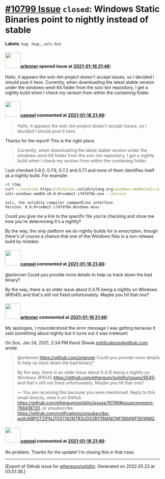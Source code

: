 # [\#10799 Issue](https://github.com/ethereum/solidity/issues/10799) `closed`: Windows Static Binaries point to nightly instead of stable
**Labels**: `bug :bug:`, `solc-bin`


#### <img src="https://avatars.githubusercontent.com/u/6187493?u=1ba07d79190a89271dacadfb564d56617b037970&v=4" width="50">[arlenner](https://github.com/arlenner) opened issue at [2021-01-16 21:46](https://github.com/ethereum/solidity/issues/10799):

Hello, it appears the solc-bin project doesn't accept issues, so I decided I should post it here. Currently, when downloading the latest stable version under the windows-amd-64 folder from the solc-bin repository, I get a nightly build when I check my version from within the containing folder.


#### <img src="https://avatars.githubusercontent.com/u/137030?v=4" width="50">[cameel](https://github.com/cameel) commented at [2021-01-16 21:46](https://github.com/ethereum/solidity/issues/10799#issuecomment-761687567):

> Hello, it appears the solc-bin project doesn't accept issues, so I decided I should post it here.

Thanks for the report! This is the right place.

> Currently, when downloading the latest stable version under the windows-amd-64 folder from the solc-bin repository, I get a nightly build when I check my version from within the containing folder.

I just checked 0.8.0, 0.7.6, 0.7.2 and 0.7.1 and none of them identifies itself as a nightly build. For example:

``` cmd
cd \tmp
curl --location https://binaries.soliditylang.org/windows-amd64/solc-windows-amd64-v0.8.0+commit.c7dfd78e.exe --remote-name
solc-windows-amd64-v0.8.0+commit.c7dfd78e.exe --version
```
```
solc, the solidity compiler commandline interface
Version: 0.8.0+commit.c7dfd78e.Windows.msvc
```

Could you give me a link to the specific file you're checking and show me how you're determining it's a nightly?

By the way, the only platform we do nightly builds for is emscripten, though there's of course a chance that one of the Windows files is a non-release build by mistake.

#### <img src="https://avatars.githubusercontent.com/u/137030?v=4" width="50">[cameel](https://github.com/cameel) commented at [2021-01-16 21:46](https://github.com/ethereum/solidity/issues/10799#issuecomment-766418720):

@arlenner Could you provide more details to help us track down the bad binary?

By the way, there is an older issue about 0.4.15 being a nightly on Windows (#9545) and that's still not fixed unfortunately. Maybe you hit that one?

#### <img src="https://avatars.githubusercontent.com/u/6187493?u=1ba07d79190a89271dacadfb564d56617b037970&v=4" width="50">[arlenner](https://github.com/arlenner) commented at [2021-01-16 21:46](https://github.com/ethereum/solidity/issues/10799#issuecomment-766427951):

My apologies, I misunderstood the error message I was getting because it
said something about nightly but it turns out it was irrelevant

On Sun, Jan 24, 2021, 2:34 PM Kamil Śliwak <notifications@github.com> wrote:

> @arlenner <https://github.com/arlenner> Could you provide more details to
> help us track down the bad binary?
>
> By the way, there is an older issue about 0.4.15 being a nightly on
> Windows (#9545 <https://github.com/ethereum/solidity/issues/9545>) and
> that's still not fixed unfortunately. Maybe you hit that one?
>
> —
> You are receiving this because you were mentioned.
> Reply to this email directly, view it on GitHub
> <https://github.com/ethereum/solidity/issues/10799#issuecomment-766418720>,
> or unsubscribe
> <https://github.com/notifications/unsubscribe-auth/ABPGTZIFNJ7G5TI62NTR3UDS3RY5NANCNFSM4WFSKWMQ>
> .
>

#### <img src="https://avatars.githubusercontent.com/u/137030?v=4" width="50">[cameel](https://github.com/cameel) commented at [2021-01-16 21:46](https://github.com/ethereum/solidity/issues/10799#issuecomment-766430537):

No problem. Thanks for the update! I'm closing this in that case.


-------------------------------------------------------------------------------



[Export of Github issue for [ethereum/solidity](https://github.com/ethereum/solidity). Generated on 2022.05.23 at 03:51:38.]
